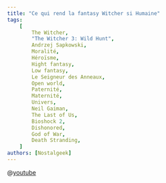 ```yaml
---
title: "Ce qui rend la fantasy Witcher si Humaine"
tags:
    [
        The Witcher,
        "The Witcher 3: Wild Hunt",
        Andrzej Sapkowski,
        Moralité,
        Héroïsme,
        Hight fantasy,
        Low fantasy,
        Le Seigneur des Anneaux,
        Open world,
        Paternité,
        Maternité,
        Univers,
        Neil Gaiman,
        The Last of Us,
        Bioshock 2,
        Dishonored,
        God of War,
        Death Stranding,
    ]
authors: [Nostalgeek]
---
```


@[youtube](https://www.youtube.com/watch?v=_WTup5RiOkc)
